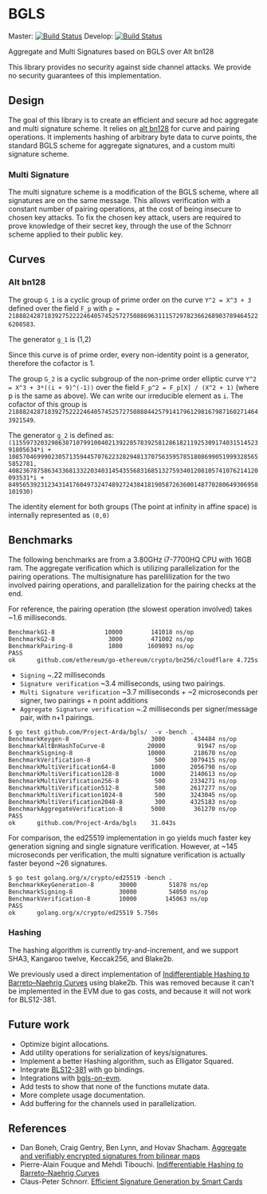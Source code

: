 # BGLS
Master: [![Build Status](https://travis-ci.org/Project-Arda/bgls.svg?branch=master)](https://travis-ci.org/Project-Arda/bgls)
Develop: [![Build Status](https://travis-ci.org/Project-Arda/bgls.svg?branch=develop)](https://travis-ci.org/Project-Arda/bgls)

Aggregate and Multi Signatures based on BGLS over Alt bn128

This library provides no security against side channel attacks. We provide no security guarantees of this implementation.

## Design
The goal of this library is to create an efficient and secure ad hoc aggregate and multi signature scheme. It relies on [alt bn128](https://github.com/ethereum/go-ethereum/tree/master/crypto/bn256) for curve and pairing operations. It implements hashing of arbitrary byte data to curve points, the standard BGLS scheme for aggregate signatures, and a custom multi signature scheme.

### Multi Signature
The multi signature scheme is a modification of the BGLS scheme, where all signatures are on the same message. This allows verification with a constant number of pairing operations, at the cost of being insecure to chosen key attacks. To fix the chosen key attack, users are required to prove knowledge of their secret key, through the use of the Schnorr scheme applied to their public key.

## Curves
### Alt bn128

The group `G_1` is a cyclic group of prime order on the curve `Y^2 = X^3 + 3` defined over the field `F_p` with `p = 21888242871839275222246405745257275088696311157297823662689037894645226208583`.

The generator `g_1` is (1,2)

Since this curve is of prime order, every non-identity point is a generator, therefore the cofactor is 1.

The group `G_2` is a cyclic subgroup of the non-prime order elliptic curve `Y^2 = X^3 + 3*((i + 9)^(-1))` over the field `F_p^2 = F_p[X] / (X^2 + 1)` (where p is the same as above). We can write our irreducible element as `i`. The cofactor of this group is `21888242871839275222246405745257275088844257914179612981679871602714643921549`.

The generator `g_2` is defined as: `(11559732032986387107991004021392285783925812861821192530917403151452391805634*i + 10857046999023057135944570762232829481370756359578518086990519993285655852781, 4082367875863433681332203403145435568316851327593401208105741076214120093531*i + 8495653923123431417604973247489272438418190587263600148770280649306958101930)`

The identity element for both groups (The point at infinity in affine space) is internally represented as `(0,0)`

## Benchmarks
The following benchmarks are from a 3.80GHz i7-7700HQ CPU with 16GB ram. The aggregate verification which is utilizing parallelization for the pairing operations. The multisignature has parellilization for the two involved pairing operations, and parallelization for the pairing checks at the end.

For reference, the pairing operation (the slowest operation involved) takes ~1.6 milliseconds.
```
BenchmarkG1-8        	   10000	    141018 ns/op
BenchmarkG2-8        	    3000	    471002 ns/op
BenchmarkPairing-8   	    1000	   1609893 ns/op
PASS
ok  	github.com/ethereum/go-ethereum/crypto/bn256/cloudflare	4.725s
```

- `Signing` ~.22 milliseconds
- `Signature verification` ~3.4 milliseconds, using two pairings.
- `Multi Signature verification` ~3.7 milliseconds + ~2 microseconds per signer, two pairings + n point additions
- `Aggregate Signature verification` ~.2 milliseconds per signer/message pair, with n+1 pairings.

```
$ go test github.com/Project-Arda/bgls/  -v -bench .
BenchmarkKeygen-8                  	    3000	    434484 ns/op
BenchmarkAltBnHashToCurve-8        	   20000	     91947 ns/op
BenchmarkSigning-8                 	   10000	    218670 ns/op
BenchmarkVerification-8            	     500	   3079415 ns/op
BenchmarkMultiVerification64-8     	    1000	   2056798 ns/op
BenchmarkMultiVerification128-8    	    1000	   2140613 ns/op
BenchmarkMultiVerification256-8    	     500	   2334271 ns/op
BenchmarkMultiVerification512-8    	     500	   2617277 ns/op
BenchmarkMultiVerification1024-8   	     500	   3243045 ns/op
BenchmarkMultiVerification2048-8   	     300	   4325183 ns/op
BenchmarkAggregateVerification-8   	    5000	    361270 ns/op
PASS
ok  	github.com/Project-Arda/bgls	31.043s
```
For comparison, the ed25519 implementation in go yields much faster key generation signing and single signature verification. However, at ~145 microseconds per verification, the multi signature verification is actually faster beyond ~26 signatures.
```
$ go test golang.org/x/crypto/ed25519 -bench .
BenchmarkKeyGeneration-8   	   30000	     51878 ns/op
BenchmarkSigning-8         	   30000	     54050 ns/op
BenchmarkVerification-8    	   10000	    145063 ns/op
PASS
ok  	golang.org/x/crypto/ed25519	5.750s
```

### Hashing
The hashing algorithm is currently try-and-increment, and we support SHA3, Kangaroo twelve, Keccak256, and Blake2b.

We previously used a direct implementation of [Indifferentiable Hashing to Barreto–Naehrig Curves](http://www.di.ens.fr/~fouque/pub/latincrypt12.pdf) using blake2b. This was removed because it can't be implemented in the EVM due to gas costs, and because it will not work for BLS12-381.

## Future work
- Optimize bigint allocations.
- Add utility operations for serialization of keys/signatures.
- Implement a better Hashing algorithm, such as Elligator Squared.
- Integrate [BLS12-381](https://github.com/ebfull/pairing/tree/master/src/bls12_381) with go bindings.
- Integrations with [bgls-on-evm](https://github.com/jlandrews/bgls-on-evm).
- Add tests to show that none of the functions mutate data.
- More complete usage documentation.
- Add buffering for the channels used in parallelization.

## References
- Dan Boneh, Craig Gentry, Ben Lynn, and Hovav Shacham. [Aggregate and verifiably encrypted signatures from bilinear maps](https://www.iacr.org/archive/eurocrypt2003/26560416/26560416.pdf)
- Pierre-Alain Fouque and Mehdi Tibouchi. [Indifferentiable Hashing to
Barreto–Naehrig Curves](http://www.di.ens.fr/~fouque/pub/latincrypt12.pdf)
- Claus-Peter Schnorr. [Efficient Signature Generation by Smart Cards](https://pdfs.semanticscholar.org/3dfb/4764c0eaa69a12b78f3ec8736aae7e81de78.pdf)
